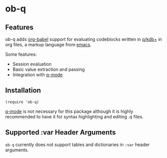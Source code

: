# ob-q

## Features

ob-q adds [org-babel](https://orgmode.org/worg/org-contrib/babel/) support for evaluating codeblocks
written in [q/kdb+](https://code.kx.com/q/) in org files, a markup language from [emacs](https://www.gnu.org/software/emacs/).

Some features:
- Session evaluation
- Basic value extraction and passing
- Integration with [q-mode](https://github.com/psaris/q-mode/tree/master)

## Installation

``` emacs-lisp
(require 'ob-q)
```
[q-mode](https://github.com/psaris/q-mode/tree/master) is not necessary for this package although it is highly recommended to have it for syntax highlighting and editing .q files.


## Supported :var Header Arguments

`ob-q` currently does not support tables and dictionaries in `:var` header arguments.
